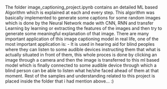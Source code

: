 The folder image_captioning_project.ipynb contains an detailed ML based Algorithm which is explained at each and every step. 
This algorithm was basically implemented to generate some captions for some random images which is done by the Neural Network made with CNN, RNN and transfer Learning by learning or extracting the features of the images and then try to generate some meaningful explanation of that image.
There are many important application of this image captioning model in real life, one of the most important application is: - 
It is used in hearing aid for blind peoples where they can listen to some audible devices instructing them that what is actually situated in front of them, this whole proces is done by clicking an image through a camera and then the image is transferred to this ml based model which is finally connected to some audible device through which a blind person can be able to listen what he/she faced ahead of them at that moment.
Rest of the samples and understanding related to this project is placed inside the folder that i had mention above... :)
